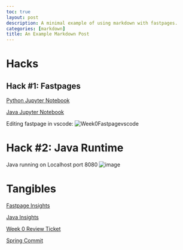 ```yaml
---
toc: true
layout: post
description: A minimal example of using markdown with fastpages.
categories: [markdown]
title: An Example Markdown Post
---
```


# Hacks

## Hack #1: Fastpages
[Python Jupyter Notebook](https://sanjayb06.github.io/tri1fastpages/2022/08/21/Python-Jupyter-Notebook.html)

[Java Jupyter Notebook](https://sanjayb06.github.io/tri1fastpages/2022/08/21/Java-Jupyter-Notebook.html)

Editing fastpage in vscode:
![Week0Fastpagevscode](https://user-images.githubusercontent.com/70538669/185844274-206d91a2-54a9-4b1e-a81e-4a23d5f2a198.png)


# Hack #2: Java Runtime 

Java running on Localhost port 8080
![image](https://user-images.githubusercontent.com/70538669/185844985-67290c58-0f41-4b45-8e24-38b1f939c1a7.png)

# Tangibles

[Fastpage Insights](https://github.com/SanjayB06/tri1fastpages/graphs/contributors)

[Java Insights](https://github.com/SanjayB06/tri1csa/graphs/contributors)

[Week 0 Review Ticket](https://github.com/SanjayB06/tri1fastpages/issues/2)

[Spring Commit](https://github.com/SanjayB06/tri1csa/commit/36ab4d3e721a5e97a82bd42517c4dbcd2ee34832)
